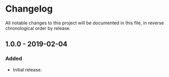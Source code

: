 # Changelog

All notable changes to this project will be documented in this file, in reverse chronological order by release.

## 1.0.0 - 2019-02-04

### Added
- Initial release.